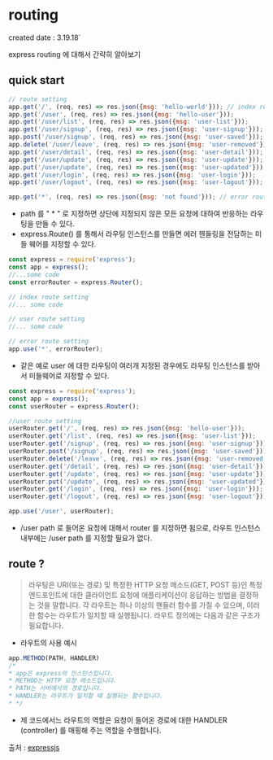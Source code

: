 # routing

created date : 3.19.18`

express routing 에 대해서 간략히 알아보기

## quick start

```javascript
// route setting
app.get('/', (req, res) => res.json({msg: 'hello-world'})); // index routing
app.get('/user', (req, res) => res.json({msg: 'hello-user'}));
app.get('/user/list', (req, res) => res.json({msg: 'user-list'}));
app.get('/user/signup', (req, res) => res.json({msg: 'user-signup'}));
app.post('/user/signup', (req, res) => res.json({msg: 'user-saved'}));
app.delete('/user/leave', (req, res) => res.json({msg: 'user-removed'}));
app.get('/user/detail', (req, res) => res.json({msg: 'user-detail'}));
app.get('/user/update', (req, res) => res.json({msg: 'user-update'}));
app.put('/user/update', (req, res) => res.json({msg: 'user-updated'}));
app.get('/user/login', (req, res) => res.json({msg: 'user-login'}));
app.get('/user/logout', (req, res) => res.json({msg: 'user-logout'}));

app.get('*', (req, res) => res.json({msg: 'not found'})); // error routing
```
* path 를 " * " 로 지정하면 상단에 지정되지 않은 모든 요청에 대하여 반응하는 라우팅을 만들 수 있다.
* express.Route() 를 통해서 라우팅 인스턴스를 만들면 에러 헨들링을 전담하는 미들 웨어를 지정할 수 있다.
```javascript
const express = require('express');
const app = express();
//...some code
const errorRouter = express.Router();

// index route setting
//... some code

// user route setting
//... some code

// error route setting
app.use('*', errorRouter);
```
* 같은 예로 user 에 대한 라우팅이 여러개 지정된 경우에도 라우팅 인스턴스를 받아서 미들웨어로 지정할 수 있다.
```javascript
const express = require('express');
const app = express();
const userRouter = express.Router();

//user route setting
userRouter.get('/', (req, res) => res.json({msg: 'hello-user'}));
userRouter.get('/list', (req, res) => res.json({msg: 'user-list'}));
userRouter.get('/signup', (req, res) => res.json({msg: 'user-signup'}));
userRouter.post('/signup', (req, res) => res.json({msg: 'user-saved'}));
userRouter.delete('/leave', (req, res) => res.json({msg: 'user-removed'}));
userRouter.get('/detail', (req, res) => res.json({msg: 'user-detail'}));
userRouter.get('/update', (req, res) => res.json({msg: 'user-update'}));
userRouter.put('/update', (req, res) => res.json({msg: 'user-updated'}));
userRouter.get('/login', (req, res) => res.json({msg: 'user-login'}));
userRouter.get('/logout', (req, res) => res.json({msg: 'user-logout'}));

app.use('/user', userRouter);
```
* /user path 로 들어온 요청에 대해서 router 를 지정하면 됨으로, 라우트 인스턴스 내부에는 /user path 를 지정할 필요가 없다.

## route ?
>라우팅은 URI(또는 경로) 및 특정한 HTTP 요청 메소드(GET, POST 등)인 특정 엔드포인트에 대한 클라이언트 요청에 애플리케이션이 응답하는 방법을 결정하는 것을 말합니다.
 각 라우트는 하나 이상의 핸들러 함수를 가질 수 있으며, 이러한 함수는 라우트가 일치할 때 실행됩니다.
 라우트 정의에는 다음과 같은 구조가 필요합니다.
 
 * 라우트의 사용 예시
 ```javascript
app.METHOD(PATH, HANDLER)
/*
* app은 express의 인스턴스입니다.
* METHOD는 HTTP 요청 메소드입니다.
* PATH는 서버에서의 경로입니다.
* HANDLER는 라우트가 일치할 때 실행되는 함수입니다.
* */
```

* 제 코드에서느 라우트의 역할은 요청이 들어온 경로에 대한 HANDLER (controller) 를 매핑해 주는 역할을 수행합니다.

출처 : [expressjs](http://expressjs.com/ko/starter/basic-routing.html)